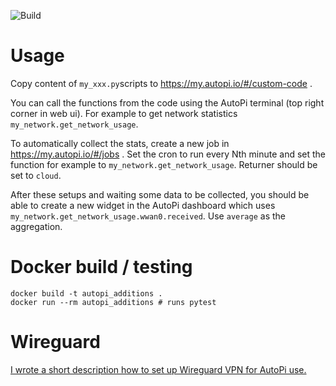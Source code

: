 ![Build](https://github.com/buq2/autopi-additions/actions/workflows/main.yml/badge.svg)

# Usage

Copy content of `my_xxx.py`scripts to https://my.autopi.io/#/custom-code .

You can call the functions from the code using the AutoPi terminal (top right corner in web ui).
For example to get network statistics `my_network.get_network_usage`.

To automatically collect the stats, create a new job in https://my.autopi.io/#/jobs . Set the cron to run every Nth minute and set the function for example to `my_network.get_network_usage`. Returner should be set to `cloud`.

After these setups and waiting some data to be collected, you should be able to create a new widget in the AutoPi dashboard which uses `my_network.get_network_usage.wwan0.received`. Use `average` as the aggregation.

# Docker build / testing

```
docker build -t autopi_additions .
docker run --rm autopi_additions # runs pytest
```

# Wireguard

[I wrote a short description how to set up Wireguard VPN for AutoPi use.](readme_wireguard.md)
